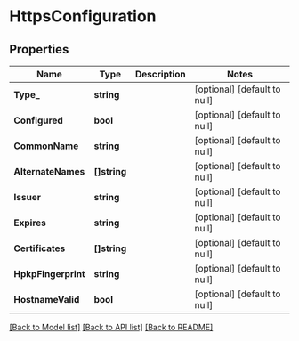 # HttpsConfiguration

## Properties
Name | Type | Description | Notes
------------ | ------------- | ------------- | -------------
**Type_** | **string** |  | [optional] [default to null]
**Configured** | **bool** |  | [optional] [default to null]
**CommonName** | **string** |  | [optional] [default to null]
**AlternateNames** | **[]string** |  | [optional] [default to null]
**Issuer** | **string** |  | [optional] [default to null]
**Expires** | **string** |  | [optional] [default to null]
**Certificates** | **[]string** |  | [optional] [default to null]
**HpkpFingerprint** | **string** |  | [optional] [default to null]
**HostnameValid** | **bool** |  | [optional] [default to null]

[[Back to Model list]](../README.md#documentation-for-models) [[Back to API list]](../README.md#documentation-for-api-endpoints) [[Back to README]](../README.md)


